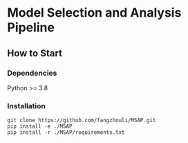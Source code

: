 # Model Selection and Analysis Pipeline

## How to Start

### Dependencies

Python >= 3.8

### Installation

```console
git clone https://github.com/fangzhouli/MSAP.git
pip install -e ./MSAP
pip install -r ./MSAP/requirements.txt
```
